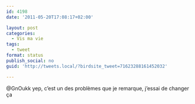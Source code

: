 ```yaml
---
id: 4198
date: '2011-05-20T17:08:17+02:00'

layout: post
categories:
  - Vis ma vie
tags:
  - tweet
format: status
publish_social: no
guid: 'http://tweets.local/?birdsite_tweet=71623288161452032'

---
```


@GnOukk yep, c’est un des problèmes que je remarque, j’essai de changer ça